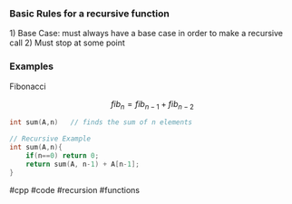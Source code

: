 <h3>Basic Rules for a recursive function</h3>
1) Base Case: must always have a base case in order to make a recursive call
2) Must stop at some point

<h3>Examples</h3>

Fibonacci

$$
fib_n=fib_{n-1}+fib_{n-2}
$$

```cpp
int sum(A,n)   // finds the sum of n elements

// Recursive Example
int sum(A,n){
	if(n==0) return 0;
	return sum(A, n-1) + A[n-1];
}
```

#cpp #code #recursion #functions 